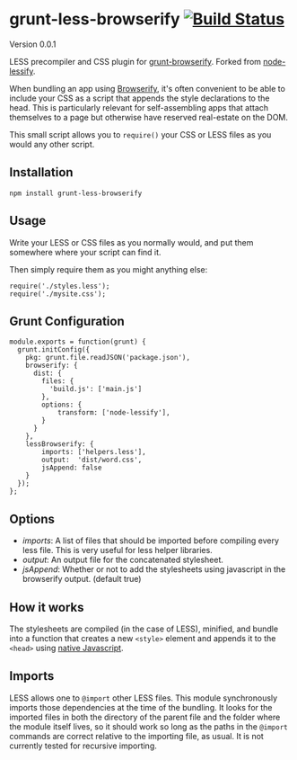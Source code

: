 grunt-less-browserify [![Build Status](https://travis-ci.org/wilson428/node-lessify.png)](https://travis-ci.org/wilson428/node-lessify)
============
Version 0.0.1

LESS precompiler and CSS plugin for [grunt-browserify](https://github.com/jmreidy/grunt-browserify). Forked from [node-lessify](https://github.com/wilson428/node-lessify).

When bundling an app using [Browserify](http://browserify.org/), it's often convenient to be able to include your CSS as a script that appends the style declarations to the head. This is particularly relevant for self-assembling apps that attach themselves to a page but otherwise have reserved real-estate on the DOM.

This small script allows you to `require()` your CSS or LESS files as you would any other script.

## Installation

```
npm install grunt-less-browserify
```

## Usage
Write your LESS or CSS files as you normally would, and put them somewhere where your script can find it.

Then simply require them as you might anything else:

```
require('./styles.less');
require('./mysite.css');
```

## Grunt Configuration

```
module.exports = function(grunt) {
  grunt.initConfig({
    pkg: grunt.file.readJSON('package.json'),
    browserify: {
      dist: {
        files: {
          'build.js': ['main.js']
        },
        options: {
            transform: ['node-lessify'],
        }
      }
    },
    lessBrowserify: {
        imports: ['helpers.less'],
        output:  'dist/word.css',
        jsAppend: false
    }
  });
};
```

## Options

 - _imports_: A list of files that should be imported before compiling every less file.  This is very useful for less helper libraries.
 - _output_: An output file for the concatenated stylesheet.
 - _jsAppend_: Whether or not to add the stylesheets using javascript in the browserify output. (default true)

## How it works

The stylesheets are compiled (in the case of LESS), minified, and bundle into a function that creates a new `<style>` element and appends it to the `<head>` using [native Javascript](http://stackoverflow.com/questions/524696/how-to-create-a-style-tag-with-javascript).


## Imports
LESS allows one to ```@import``` other LESS files. This module synchronously imports those dependencies at the time of the bundling. It looks for the imported files in both the directory of the parent file and the folder where the module itself lives, so it should work so long as the paths in the ```@import``` commands are correct relative to the importing file, as usual. It is not currently tested for recursive importing.
